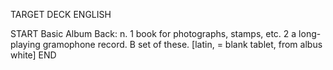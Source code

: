 TARGET DECK
ENGLISH

START
Basic
Album
Back: n. 1 book for photographs, stamps, etc. 2 a long-playing gramophone record. B set of these. [latin, = blank tablet, from albus white]
END
